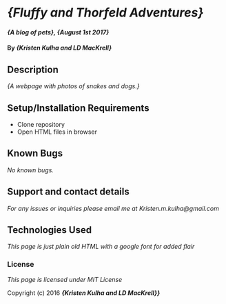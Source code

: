 # _{Fluffy and Thorfeld Adventures}_

#### _{A blog of pets}, {August 1st 2017}_

#### By _**{Kristen Kulha and LD MacKrell}**_

## Description

_{A webpage with photos of snakes and dogs.}_

## Setup/Installation Requirements

* Clone repository
* Open HTML files in browser

## Known Bugs

_No known bugs._

## Support and contact details

_For any issues or inquiries please email me at Kristen.m.kulha@gmail.com_

## Technologies Used

_This page is just plain old HTML with a google font for added flair_

### License

*This page is licensed under MIT License*

Copyright (c) 2016 **_{Kristen Kulha and LD MacKrell}}_**
